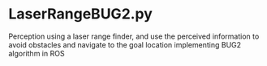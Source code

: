 # LaserRangeBUG2.py
Perception using a laser range finder, and use the perceived information to avoid obstacles and navigate to the goal location implementing BUG2 algorithm in ROS
